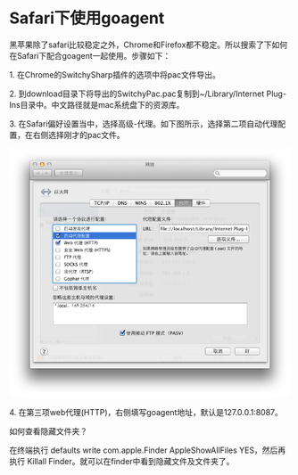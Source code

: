# Safari下使用goagent


黑苹果除了safari比较稳定之外，Chrome和Firefox都不稳定。所以搜索了下如何在Safari下配合goagent一起使用。步骤如下：

1\. 在Chrome的SwitchySharp插件的选项中将pac文件导出。

2\. 到download目录下将导出的SwitchyPac.pac复制到~/Library/Internet Plug-Ins目录中。中文路径就是mac系统盘下的资源库。

3\. 在Safari偏好设置当中，选择高级-代理。如下图所示，选择第二项自动代理配置，在右侧选择刚才的pac文件。

[![](images/123.png)](https://lijie.org/wp-content/uploads/2012/07/123.png)

4\. 在第三项web代理(HTTP)，右侧填写goagent地址，默认是127.0.0.1:8087。

如何查看隐藏文件夹？

在终端执行 defaults write com.apple.Finder AppleShowAllFiles YES，然后再执行 Killall Finder。就可以在finder中看到隐藏文件及文件夹了。

